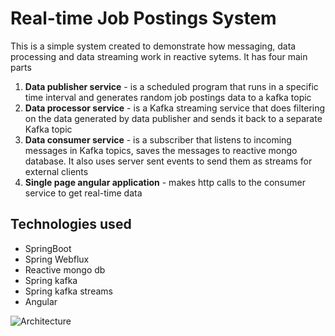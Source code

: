 # Real-time Job Postings System

This is a simple system created to demonstrate how messaging, data processing and data streaming work in reactive sytems. It has four main parts
1. **Data publisher service** - is a scheduled program that runs in a specific time interval and generates random job postings data to a kafka topic
2. **Data processor service** - is a Kafka streaming service that does filtering on the data generated by data publisher and sends it back to a separate Kafka topic
3. **Data consumer service** - is a subscriber that listens to incoming messages in Kafka topics, saves the messages to reactive mongo database. It also uses server sent events to send them as streams for external clients 
4. **Single page angular application** - makes http calls to the consumer service to get real-time data

## Technologies used

* SpringBoot
* Spring Webflux
* Reactive mongo db
* Spring kafka
* Spring kafka streams
* Angular

![Architecture](https://github.com/Gebreegziabher/job-postings/assets/6954726/ef290f54-f040-47f3-a428-e1b99c78f856)
